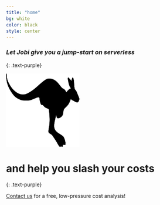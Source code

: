 ```yaml
---
title: "home"
bg: white
color: black
style: center
---
```


### *Let Jobi give you a jump-start on serverless*
{: .text-purple}

<span>
  <img src="img/kangaroo-clipart-kangaroo_silhoutte.svg" width="200" height="200" />
</span>

# and help you slash your costs
{: .text-purple}

[Contact us](/#contact) for a free, low-pressure cost analysis!

